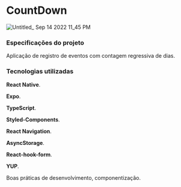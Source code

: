 # CountDown

![Untitled_ Sep 14 2022 11_45 PM](https://user-images.githubusercontent.com/67724691/190303413-d1fcdf1f-8ca0-4ba2-b4b4-080ae1f36d09.gif)

### Especificações do projeto

Aplicação de registro de eventos com contagem regressiva de dias.

### Tecnologias utilizadas

**React Native**. 

**Expo**.

**TypeScript**. 

**Styled-Components**. 

**React Navigation**. 

**AsyncStorage**. 

**React-hook-form**. 

**YUP**. 

Boas práticas de desenvolvimento, componentização. 
